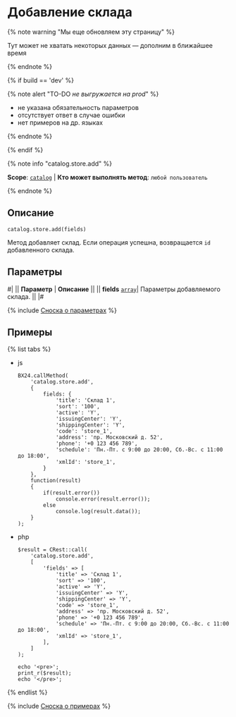 # Добавление склада

{% note warning "Мы еще обновляем эту страницу" %}

Тут может не хватать некоторых данных — дополним в ближайшее время

{% endnote %}

{% if build == 'dev' %}

{% note alert "TO-DO _не выгружается на prod_" %}

- не указана обязательность параметров
- отсутствует ответ в случае ошибки
- нет примеров на др. языках
  
{% endnote %}

{% endif %}

{% note info "catalog.store.add" %}

**Scope**: [`catalog`](../../scopes/permissions.md) | **Кто может выполнять метод**: `любой пользователь`

{% endnote %}

## Описание

```http
catalog.store.add(fields)
```

Метод добавляет склад.
Если операция успешна, возвращается `id` добавленного склада.

## Параметры

#|
|| **Параметр** | **Описание** ||
|| **fields**
[`array`](../../data-types.md)| Параметры добавляемого склада. ||
|#

{% include [Сноска о параметрах](../../../_includes/required.md) %}

## Примеры

{% list tabs %}

- js
  
    ```
    BX24.callMethod(
        'catalog.store.add',
        {
            fields: {
                'title': 'Склад 1',
                'sort': '100',
                'active': 'Y',
                'issuingCenter': 'Y',
                'shippingCenter': 'Y',
                'code': 'store_1',
                'address': 'пр. Московский д. 52',
                'phone': '+0 123 456 789',
                'schedule': 'Пн.-Пт. с 9:00 до 20:00, Сб.-Вс. с 11:00 до 18:00',
                'xmlId': 'store_1',
            }
        },
        function(result)
        {
            if(result.error())
                console.error(result.error());
            else
                console.log(result.data());
        }
    );
    ```

- php
  
    ```
    $result = CRest::call(
        'catalog.store.add',
        [
            'fields' => [
                'title' => 'Склад 1',
                'sort' => '100',
                'active' => 'Y',
                'issuingCenter' => 'Y',
                'shippingCenter' => 'Y',
                'code' => 'store_1',
                'address' => 'пр. Московский д. 52',
                'phone' => '+0 123 456 789',
                'schedule' => 'Пн.-Пт. с 9:00 до 20:00, Сб.-Вс. с 11:00 до 18:00',
                'xmlId' => 'store_1',
            ],
        ]
    );

    echo '<pre>';
    print_r($result);
    echo '</pre>';
    ```

{% endlist %}

{% include [Сноска о примерах](../../../_includes/examples.md) %}